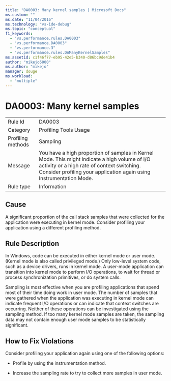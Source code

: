 ```yaml
---
title: "DA0003: Many kernel samples | Microsoft Docs"
ms.custom: ""
ms.date: "11/04/2016"
ms.technology: "vs-ide-debug"
ms.topic: "conceptual"
f1_keywords: 
  - "vs.performance.rules.DA0003"
  - "vs.performance.DA0003"
  - "vs.performance.3"
  - "vs.performance.rules.DAManyKernelSamples"
ms.assetid: c1f46f77-eb95-42e5-b340-d86bc9de41b4
author: "mikejo5000"
ms.author: "mikejo"
manager: douge
ms.workload: 
  - "multiple"
---
```

# DA0003: Many kernel samples
|||  
|-|-|  
|Rule Id|DA0003|  
|Category|Profiling Tools Usage|  
|Profiling methods|Sampling|  
|Message|You have a high proportion of samples in Kernel Mode. This might indicate a high volume of I/O activity or a high rate of context switching. Consider profiling your application again using Instrumentation Mode.|  
|Rule type|Information|  
  
## Cause  
 A significant proportion of the call stack samples that were collected for the application were executing in kernel mode. Consider profiling your application using a different profiling method.  
  
## Rule Description  
 In Windows, code can be executed in either kernel mode or user mode. (Kernel mode is also called privileged mode.) Only low-level system code, such as a device drivers, runs in kernel mode. A user-mode application can transition into kernel mode to perform I/O operations, to wait for thread or process synchronization primitives, or do system calls.  
  
 Sampling is most effective when you are profiling applications that spend most of their time doing work in user mode. The number of samples that were gathered when the application was executing in kernel mode can indicate frequent I/O operations or can indicate that context switches are occurring. Neither of these operations can be investigated using the sampling method. If too many kernel mode samples are taken, the sampling data may not contain enough user mode samples to be statistically significant.  
  
## How to Fix Violations  
 Consider profiling your application again using one of the following options:  
  
-   Profile by using the instrumentation method.  
  
-   Increase the sampling rate to try to collect more samples in user mode.